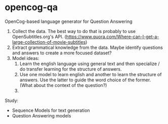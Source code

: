 # opencog-qa
OpenCog-based language generator for Question Answering


1. Collect the data. The best way to do that is probably to use OpenSubtitles.org's API. (https://www.quora.com/Where-can-I-get-a-large-collection-of-movie-subtitles)
2. Extract grammatical knowledge from the data. Maybe identify questions and answers to create a more focused dataset?
3. Model ideas: 
    1. Learn the english language using general text and then specialize / do transfer learning for the structure of answers.
    2. Use one model to learn english and another to learn the structure of answers. Use the latter to guide the word choice of the former. (What about the context of the question?)
    3. 
    
Study:
- Sequence Models for text generation
- Question Answering models